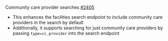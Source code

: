 Community care provider searches [#2405](https://github.com/department-of-veterans-affairs/vets-api/pull/2405)
- This enhances the facilities search endpoint to include community care providers in the search by default
- Additionally, it supports searching for just community care  providers by passing `type=cc_provider` into the search endpoint
